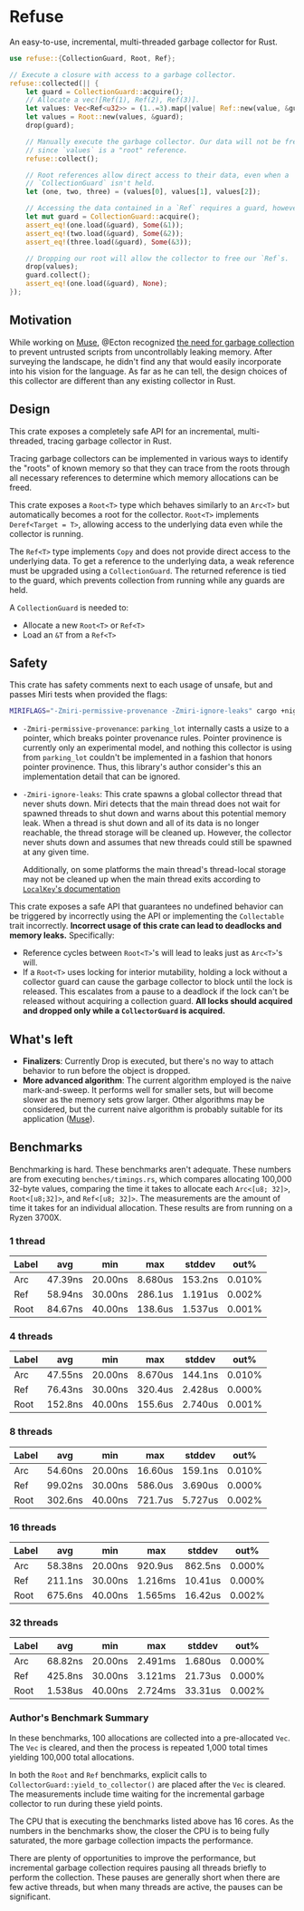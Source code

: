 # Refuse

An easy-to-use, incremental, multi-threaded garbage collector for Rust.

```rust
use refuse::{CollectionGuard, Root, Ref};

// Execute a closure with access to a garbage collector.
refuse::collected(|| {
    let guard = CollectionGuard::acquire();
    // Allocate a vec![Ref(1), Ref(2), Ref(3)].
    let values: Vec<Ref<u32>> = (1..=3).map(|value| Ref::new(value, &guard)).collect();
    let values = Root::new(values, &guard);
    drop(guard);

    // Manually execute the garbage collector. Our data will not be freed,
    // since `values` is a "root" reference.
    refuse::collect();

    // Root references allow direct access to their data, even when a
    // `CollectionGuard` isn't held.
    let (one, two, three) = (values[0], values[1], values[2]);

    // Accessing the data contained in a `Ref` requires a guard, however.
    let mut guard = CollectionGuard::acquire();
    assert_eq!(one.load(&guard), Some(&1));
    assert_eq!(two.load(&guard), Some(&2));
    assert_eq!(three.load(&guard), Some(&3));

    // Dropping our root will allow the collector to free our `Ref`s.
    drop(values);
    guard.collect();
    assert_eq!(one.load(&guard), None);
});
```

## Motivation

While working on [Muse][muse], @Ecton recognized [the need for garbage
collection][gc-issue] to prevent untrusted scripts from uncontrollably leaking
memory. After surveying the landscape, he didn't find any that would easily
incorporate into his vision for the language. As far as he can tell, the design
choices of this collector are different than any existing collector in Rust.

## Design

This crate exposes a completely safe API for an incremental, multi-threaded,
tracing garbage collector in Rust.

Tracing garbage collectors can be implemented in various ways to identify the
"roots" of known memory so that they can trace from the roots through all
necessary references to determine which memory allocations can be freed.

This crate exposes a `Root<T>` type which behaves similarly to an `Arc<T>` but
automatically becomes a root for the collector. `Root<T>` implements
`Deref<Target = T>`, allowing access to the underlying data even while the
collector is running.

The `Ref<T>` type implements `Copy` and does not provide direct access to the
underlying data. To get a reference to the underlying data, a weak reference
must be upgraded using a `CollectionGuard`. The returned reference is tied to
the guard, which prevents collection from running while any guards are held.

A `CollectionGuard` is needed to:

- Allocate a new `Root<T>` or `Ref<T>`
- Load an `&T` from a `Ref<T>`

## Safety

This crate has safety comments next to each usage of unsafe, but and passes Miri
tests when provided the flags:

```sh
MIRIFLAGS="-Zmiri-permissive-provenance -Zmiri-ignore-leaks" cargo +nightly miri test
```

- `-Zmiri-permissive-provenance`: `parking_lot` internally casts a usize to a
  pointer, which breaks pointer provenance rules. Pointer provinence is
  currently only an experimental model, and nothing this collector is using
  from `parking_lot` couldn't be implemented in a fashion that honors pointer
  provinence. Thus, this library's author consider's this an implementation
  detail that can be ignored.
- `-Zmiri-ignore-leaks`: This crate spawns a global collector thread that never
  shuts down. Miri detects that the main thread does not wait for spawned
  threads to shut down and warns about this potential memory leak. When a thread
  is shut down and all of its data is no longer reachable, the thread storage
  will be cleaned up. However, the collector never shuts down and assumes that
  new threads could still be spawned at any given time.

  Additionally, on some platforms the main thread's thread-local storage may not
  be cleaned up when the main thread exits according to [`LocalKey`'s
  documentation][localkey]

This crate exposes a safe API that guarantees no undefined behavior can be
triggered by incorrectly using the API or implementing the `Collectable` trait
incorrectly. **Incorrect usage of this crate can lead to deadlocks and memory
leaks.** Specifically:

- Reference cycles between `Root<T>`'s will lead to leaks just as `Arc<T>`'s
  will.
- If a `Root<T>` uses locking for interior mutability, holding a lock without
  a collector guard can cause the garbage collector to block until the lock is
  released. This escalates from a pause to a deadlock if the lock can't be
  released without acquiring a collection guard. **All locks should acquired and
  dropped only while a `CollectorGuard` is acquired.**

## What's left

- **Finalizers**: Currently Drop is executed, but there's no way to attach
  behavior to run before the object is dropped.
- **More advanced algorithm**: The current algorithm employed is the naive
  mark-and-sweep. It performs well for smaller sets, but will become slower as
  the memory sets grow larger. Other algorithms may be considered, but the
  current naive algorithm is probably suitable for its application
  ([Muse][muse]).

## Benchmarks

Benchmarking is hard. These benchmarks aren't adequate. These numbers are from
executing `benches/timings.rs`, which compares allocating 100,000 32-byte values,
comparing the time it takes to allocate each `Arc<[u8; 32]>`, `Root<[u8;32]>`,
and `Ref<[u8; 32]>`. The measurements are the amount of time it takes for an
individual allocation. These results are from running on a Ryzen 3700X.

### 1 thread

| Label | avg     | min     | max     | stddev  | out%   |
|-------|---------|---------|---------|---------|--------|
| Arc   | 47.39ns | 20.00ns | 8.680us | 153.2ns | 0.010% |
| Ref   | 58.94ns | 30.00ns | 286.1us | 1.191us | 0.002% |
| Root  | 84.67ns | 40.00ns | 138.6us | 1.537us | 0.001% |

### 4 threads

| Label | avg     | min     | max     | stddev  | out%   |
|-------|---------|---------|---------|---------|--------|
| Arc   | 47.55ns | 20.00ns | 8.670us | 144.1ns | 0.010% |
| Ref   | 76.43ns | 30.00ns | 320.4us | 2.428us | 0.000% |
| Root  | 152.8ns | 40.00ns | 155.6us | 2.740us | 0.001% |

### 8 threads

| Label | avg     | min     | max     | stddev  | out%   |
|-------|---------|---------|---------|---------|--------|
| Arc   | 54.60ns | 20.00ns | 16.60us | 159.1ns | 0.010% |
| Ref   | 99.02ns | 30.00ns | 586.0us | 3.690us | 0.000% |
| Root  | 302.6ns | 40.00ns | 721.7us | 5.727us | 0.002% |

### 16 threads

| Label | avg     | min     | max     | stddev  | out%   |
|-------|---------|---------|---------|---------|--------|
| Arc   | 58.38ns | 20.00ns | 920.9us | 862.5ns | 0.000% |
| Ref   | 211.1ns | 30.00ns | 1.216ms | 10.41us | 0.000% |
| Root  | 675.6ns | 40.00ns | 1.565ms | 16.42us | 0.002% |

### 32 threads

| Label | avg     | min     | max     | stddev  | out%   |
|-------|---------|---------|---------|---------|--------|
| Arc   | 68.82ns | 20.00ns | 2.491ms | 1.680us | 0.000% |
| Ref   | 425.8ns | 30.00ns | 3.121ms | 21.73us | 0.000% |
| Root  | 1.538us | 40.00ns | 2.724ms | 33.31us | 0.002% |

### Author's Benchmark Summary

In these benchmarks, 100 allocations are collected into a pre-allocated `Vec`.
The `Vec` is cleared, and then the process is repeated 1,000 total times
yielding 100,000 total allocations.

In both the `Root` and `Ref` benchmarks, explicit calls to
`CollectorGuard::yield_to_collector()` are placed after the `Vec` is cleared.
The measurements include time waiting for the incremental garbage collector to
run during these yield points.

The CPU that is executing the benchmarks listed above has 16 cores. As the
numbers in the benchmarks show, the closer the CPU is to being fully saturated,
the more garbage collection impacts the performance.

There are plenty of opportunities to improve the performance, but incremental
garbage collection requires pausing all threads briefly to perform the
collection. These pauses are generally short when there are few active threads,
but when many threads are active, the pauses can be significant.

[muse]: https://github.com/khonsulabs/muse
[gc-issue]: https://github.com/khonsulabs/muse/issues/4
[localkey]: https://doc.rust-lang.org/std/thread/struct.LocalKey.html#platform-specific-behavior

